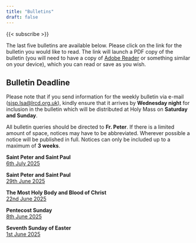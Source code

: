```yaml
---
title: "Bulletins"
draft: false
---
```


{{< subscribe >}}

The last five bulletins are available below. Please click on the link for the bulletin you would like to read. The link will launch a PDF copy of the bulletin (you will need to have a copy of [Adobe Reader](https://get.adobe.com/reader/) or something similar on your device), which you can read or save as you wish.

## Bulletin Deadline

Please note that if you send information for the weekly bulletin via e-mail ([sjsp.lsa@lrcd.org.uk](mailto:sjsp.lsa@lrcd.org.uk)), kindly ensure that it arrives by **Wednesday night** for inclusion in the bulletin which will be distributed at Holy Mass on **Saturday and Sunday**.

All bulletin queries should be directed to **Fr. Peter**. If there is a limited amount of space, notices may have to be abbreviated. Wherever possible a notice will be published in full. Notices can only be included up to a maximum of **3 weeks**.

**Saint Peter and Saint Paul**  
[6th July 2025](/bulletins/Bulletin060725.pdf)  

**Saint Peter and Saint Paul**  
[29th June 2025](/bulletins/Bulletin290625.pdf)  

**The Most Holy Body and Blood of Christ**  
[22nd June 2025](/bulletins/Bulletin220625.pdf)  

**Pentecost Sunday**  
[8th June 2025](/bulletins/Bulletin080625.pdf)  

**Seventh Sunday of Easter**  
[1st June 2025](/bulletins/Bulletin010625.pdf)  
